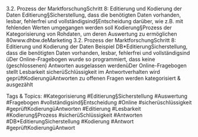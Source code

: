 3.2. Prozess der MarktforschungSchritt 8: Editierung und Kodierung der Daten
Editierung§Sicherstellung, dass die benötigten Daten vorhanden, lesbar, fehlerfrei und vollständigsind§Entscheidung darüber, wie z.B. mit fehlenden Werten umgegangen werden soll 
Kodierung§Prozess der Kategorisierung von Rohdaten, um deren Auswertung zu ermöglichen
80www.dhbw.deMarketing
3.2. Prozess der MarktforschungSchritt 8: Editierung und Kodierung der Daten Beispiel DB*EditierungSicherstellung, dass die benötigten Daten vorhanden, lesbar, fehlerfrei und vollständigsind üDer Online-Fragebogen wurde so programmiert, dass keine (geschlossenen) Antworten ausgelassen werdenüDer Online-Fragebogen stellt Lesbarkeit sicherüSchlüssigkeit im Antwortverhalten wird geprüftKodierungüAntworten zu offenen Fragen werden kategorisiert & ausgezählt

   Tags & Topics:
   #Kategorisierung
   #Editierung§Sicherstellung
   #Auswertung
   #Fragebogen
   #vollständigsind§Entscheidung
   #Online
   #sicherüschlüssigkeit
   #geprüftKodierungüAntworten
   #Editierung
   #Lesbarkeit
   #Kodierung§Prozess
   #sicherüSchlüssigkeit
   #Antworten
   #DB*EditierungSicherstellung
   #Kodierung
   #Antwort
   #geprüftKodierungüAntwort